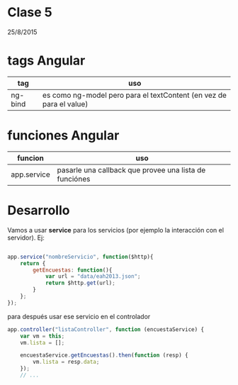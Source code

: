 # Clase 5
25/8/2015

# tags Angular

tag              | uso
-----------------|------------------------------------------
ng-bind          | es como ng-model pero para el textContent (en vez de para el value)

# funciones Angular

funcion          |	uso
-----------------|-----
app.service      | pasarle una callback que provee una lista de funciónes



# Desarrollo

Vamos a usar **service** para los servicios (por ejemplo la interacción con el servidor). Ej:

```js

app.service("nombreServicio", function($http){
    return {
        getEncuestas: function(){
            var url = "data/eah2013.json";
            return $http.get(url);
        }
    };
});
```

para después usar ese servicio en el controlador

```js
app.controller("listaController", function (encuestaService) {
    var vm = this;
    vm.lista = [];

    encuestaService.getEncuestas().then(function (resp) {
        vm.lista = resp.data;
    });
    // ...
```
